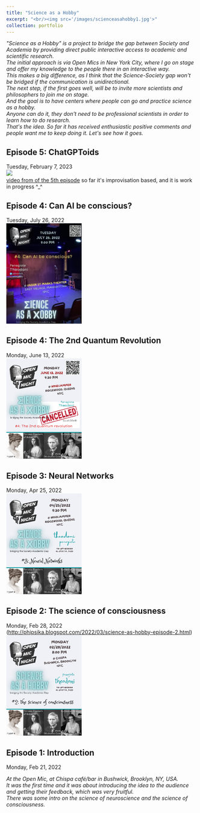 ```yaml
---
title: "Science as a Hobby"
excerpt: "<br/><img src='/images/scienceasahobby1.jpg'>"
collection: portfolio
---
```


*"Science as a Hobby" is a project to bridge the gap between Society and Academia by providing direct public interactive access to academic and scientific research.  
The initial approach is via Open Mics in New York City, where I go on stage and offer my knowledge to the people there in an interactive way.  
This makes a big difference, as I think that the Science-Society gap won't be bridged if the communication is unidirectional.  
The next step, if the first goes well, will be to invite more scientists and philosophers to join me on stage.  
And the goal is to have centers where people can go and practice science as a hobby.  
Anyone can do it, they don't need to be professional scientists in order to learn how to do research.  
That's the idea. So far it has received enthusiastic positive comments and people want me to keep doing it. Let's see how it goes.*


Episode 5: ChatGPToids
----
Tuesday, February 7, 2023  
<img src='/images/SciHob5.png' width="200">  
[video from of the 5th episode](https://video.wixstatic.com/video/ee0a28_6bd1e3b5810d48bc860d179bb701880d/1080p/mp4/file.mp4)
so far it's improvisation based, and it is work in progress ^_^


Episode 4: Can AI be conscious?
----
Tuesday, July 26, 2022  
<img src='/images/SchiHob4.png' width="200">   


Episode 4: The 2nd Quantum Revolution
----
Monday, June 13, 2022  
<img src='/images/SchiHob4cancelled.png' width="200">   


Episode 3: Neural Networks
----
Monday, Apr 25, 2022  
<img src='/images/SciHob3.png' width="200">  


Episode 2: The science of consciousness
----
Monday, Feb 28, 2022  
(http://phipsika.blogspot.com/2022/03/science-as-hobby-episode-2.html)  
<img src='/images/SciHob2.png' width="200">  


Episode 1: Introduction
----
Monday, Feb 21, 2022  

*At the Open Mic, at Chispa café/bar in Bushwick, Brooklyn, NY, USA.  
It was the first time and it was about introducing the idea to the audience and getting their feedback, which was very fruitful.  
There was some intro on the science of neuroscience and the science of consciousness.*

